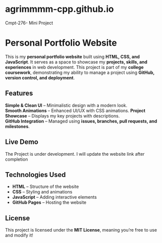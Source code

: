 # agrimmmm-cpp.github.io
Cmpt-276- Mini Project 

# Personal Portfolio Website

This is my **personal portfolio website** built using **HTML, CSS, and JavaScript**. It serves as a space to showcase my **projects, skills, and experiences** in web development. This project is part of my **college coursework**, demonstrating my ability to manage a project using **GitHub, version control, and deployment**.

## Features
**Simple & Clean UI** – Minimalistic design with a modern look.   
**Smooth Animations** – Enhanced UI/UX with CSS animations. 
**Project Showcase** – Displays my key projects with descriptions.  
**GitHub Integration** – Managed using **issues, branches, pull requests, and milestones**. 


## Live Demo
The Project is under development. I will update the website link after completion

## Technologies Used
- **HTML** – Structure of the website  
- **CSS** – Styling and animations  
- **JavaScript** – Adding interactive elements  
- **GitHub Pages** – Hosting the website  

## License
This project is licensed under the **MIT License**, meaning you’re free to use and modify it!
